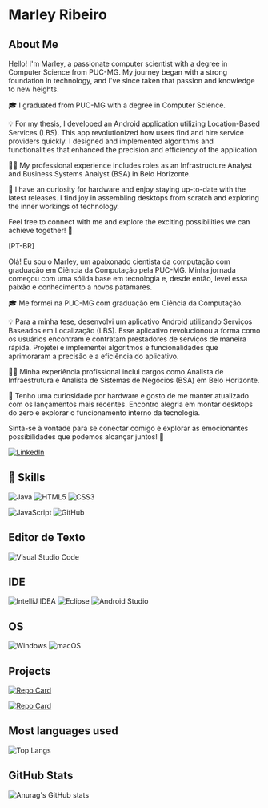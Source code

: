 # Marley Ribeiro

## About Me

Hello! I'm Marley, a passionate computer scientist with a degree in Computer Science from PUC-MG. My journey began with a strong foundation in technology, and I've since taken that passion and knowledge to new heights.

🎓 I graduated from PUC-MG with a degree in Computer Science.

💡 For my thesis, I developed an Android application utilizing Location-Based Services (LBS). This app revolutionized how users find and hire service providers quickly. I designed and implemented algorithms and functionalities that enhanced the precision and efficiency of the application.

👨‍💼 My professional experience includes roles as an Infrastructure Analyst and Business Systems Analyst (BSA) in Belo Horizonte.

🔧 I have an curiosity for hardware and enjoy staying up-to-date with the latest releases. I find joy in assembling desktops from scratch and exploring the inner workings of technology.

Feel free to connect with me and explore the exciting possibilities we can achieve together! 🌟

[PT-BR]                       

Olá! Eu sou o Marley, um apaixonado cientista da computação com graduação em Ciência da Computação pela PUC-MG. Minha jornada começou com uma sólida base em tecnologia e, desde então, levei essa paixão e conhecimento a novos patamares.

🎓 Me formei na PUC-MG com graduação em Ciência da Computação.

💡 Para a minha tese, desenvolvi um aplicativo Android utilizando Serviços Baseados em Localização (LBS). Esse aplicativo revolucionou a forma como os usuários encontram e contratam prestadores de serviços de maneira rápida. Projetei e implementei algoritmos e funcionalidades que aprimoraram a precisão e a eficiência do aplicativo.

👨‍💼 Minha experiência profissional inclui cargos como Analista de Infraestrutura e Analista de Sistemas de Negócios (BSA) em Belo Horizonte.

🔧 Tenho uma curiosidade  por hardware e gosto de me manter atualizado com os lançamentos mais recentes. Encontro alegria em montar desktops do zero e explorar o funcionamento interno da tecnologia.

Sinta-se à vontade para se conectar comigo e explorar as emocionantes possibilidades que podemos alcançar juntos! 🌟

[![LinkedIn](https://img.shields.io/badge/LinkedIn-000?style=for-the-badge&logo=linkedin&logoColor=0E76A8)](https://www.linkedin.com/in/marleyrlribeiro/)


## 🥷 Skills

![Java](https://img.shields.io/badge/Java-000?style=for-the-badge&logo=java)
![HTML5](https://img.shields.io/badge/HTML5-000?style=for-the-badge&logo=html5)
![CSS3](https://img.shields.io/badge/CSS3-000?style=for-the-badge&logo=css3&logoColor=264CE4)

![JavaScript](https://img.shields.io/badge/JavaScript-000?style=for-the-badge&logo=javascript)
![GitHub](https://img.shields.io/badge/github-%23121011.svg?style=for-the-badge&logo=github&logoColor=white)

## Editor de Texto

![Visual Studio Code](https://img.shields.io/badge/Visual%20Studio%20Code-0078d7.svg?style=for-the-badge&logo=visual-studio-code&logoColor=white)

## IDE

![IntelliJ IDEA](https://img.shields.io/badge/IntelliJIDEA-000000.svg?style=for-the-badge&logo=intellij-idea&logoColor=white)
![Eclipse](https://img.shields.io/badge/Eclipse-FE7A16.svg?style=for-the-badge&logo=Eclipse&logoColor=white)
![Android Studio](https://img.shields.io/badge/Android%20Studio-3DDC84.svg?style=for-the-badge&logo=android-studio&logoColor=white)

## OS

![Windows](https://img.shields.io/badge/Windows-0078D6?style=for-the-badge&logo=windows&logoColor=white)
![macOS](https://img.shields.io/badge/mac%20os-000000?style=for-the-badge&logo=macos&logoColor=F0F0F0)


## Projects


[![Repo Card](https://github-readme-stats.vercel.app/api/pin/?username=marleyrl&repo=buscaCep&bg_color=000&border_color=30A3DC&show_icons=true&icon_color=30A3DC&title_color=E94D5F&text_color=FFF)](https://github.com/marleyrl/buscaCep)

[![Repo Card](https://github-readme-stats.vercel.app/api/pin/?username=marleyrl&repo=buscaCep&bg_color=000&border_color=30A3DC&show_icons=true&icon_color=30A3DC&title_color=E94D5F&text_color=FFF)](https://github.com/marleyrl/previsaotempo)

## Most languages used

![Top Langs](https://github-readme-stats-git-masterrstaa-rickstaa.vercel.app/api/top-langs/?username=marleyrl&layout=compact&bg_color=000&border_color=30A3DC&title_color=E94D5F&text_color=FFF)

## GitHub Stats

![Anurag's GitHub stats](https://github-readme-stats.vercel.app/api?username=marleyrl&show_icons=true&theme=radical&hide_title=true)
